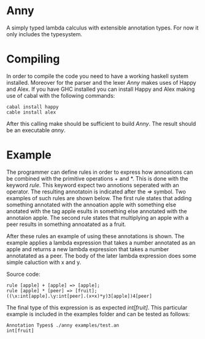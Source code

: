 Anny
====

A simply typed lambda calculus with extensible annotation types.
For now it only includes the typesystem.  


Compiling 
====

In order to compile the code you need to have a working haskell system installed. Moreover for the parser and the lexer _Anny_ makes uses of Happy and Alex. If you have GHC installed you can install Happy and Alex making use of cabal with the following commands:
````
cabal install happy
cable install alex
```` 
After this calling make should be sufficient to build _Anny_.
The result should be an executable _anny_. 


Example
=====

The programmer can define rules in order to express how annoations can be combined with the primitive operations + and \*. This is done with the keyword _rule_.
This keyword expect two annotions seperated with an operator. The resulting annotatoin is indicated after the _=>_ symbol. Two examples of such rules are shown below. The first rule states that adding something annotated with the annoation apple with something else anotated with the tag apple esults in something else annotated with the annotaion apple. The second rule states that multiplying an apple with a peer results in something annoatated as a fruit. 

After these rules an example of using these annotations is shown. The example applies a lambda expression that takes a number annotated as an apple and returns a new lambda expression that takes a number annotatated as a peer. The body of the later lambda expression does some simple caluction with x and y.   

Source code:
````
rule [apple] + [apple] => [apple];
rule [apple] * [peer] => [fruit];
((\x:int[apple].\y:int[peer].(x+x)*y)3[apple])4[peer]
````


The final type of this expression is as expected _int[fruit]_.
This particular example is included in the examples folder and can be tested as follows:   

````
Annotation Types$ ./anny examples/test.an
int[fruit]
````


